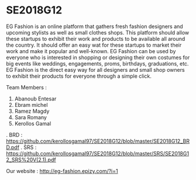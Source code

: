 # SE2018G12

EG Fashion is an online platform that gathers fresh fashion designers and upcoming stylists as well as small clothes shops. This platform should allow these startups to exhibit their work and products to be available all around the country. It should offer an easy wat for these startups to market their work and make it popular and well-known. EG Fashion can be used by everyone who is interested in shopping or designing their own costumes for big events like weddings, engagements, proms, birthdays, graduations, etc. EG Fashion is the direct easy way for all designers and small shop owners to exhibit their products for everyone through a simple click.

Team Members :

1. Abanoub Entesar
2. Ebram michel
3. Ramez Magdy
4. Sara Romany
5. Kerollos Gamal

. BRD : https://github.com/kerollosgamal97/SE2018G12/blob/master/SE2018G12_BRD.pdf
. SRS : https://github.com/kerollosgamal97/SE2018G12/blob/master/SRS/SE2018G12_SRS%20V(2.1).pdf

Our website : http://eg-fashion.epizy.com/?i=1
